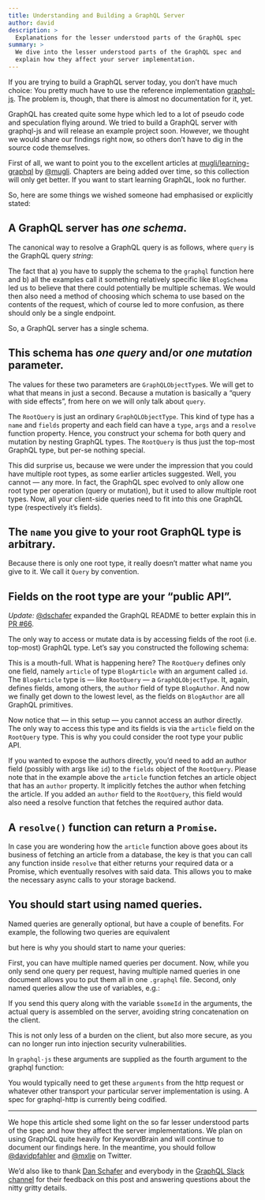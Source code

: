 ```yaml
---
title: Understanding and Building a GraphQL Server
author: david
description: >
  Explanations for the lesser understood parts of the GraphQL spec
summary: >
  We dive into the lesser understood parts of the GraphQL spec and
  explain how they affect your server implementation.
---
```


If you are trying to build a GraphQL server today, you don’t have much
choice: You pretty much have to use the reference implementation
[graphql-js]. The problem is, though, that there is almost no
documentation for it, yet.

  [graphql-js]: https://github.com/graphql/graphql-js

GraphQL has created quite some hype which led to a lot of pseudo code and
speculation flying around. We tried to build a GraphQL server with
graphql-js and will release an example project soon. However, we thought
we would share our findings right now, so others don’t have to dig in
the source code themselves.

First of all, we want to point you to the excellent articles at
[mugli/learning-graphql][learning-gql] by [@mugli][mugli-gh]. Chapters
are being added over time, so this collection will only get better. If
you want to start learning GraphQL, look no further.

  [learning-gql]: https://github.com/mugli/learning-graphql
  [mugli-gh]: https://github.com/mugli

So, here are some things we wished someone had emphasised or explicitly
stated:


## A GraphQL server has _one schema_.

The canonical way to resolve a GraphQL query is as follows, where
`query` is the GraphQL query *string*:

<script src="https://gist.github.com/mxlje/80545ec28a7841ce2411.js?file=result.js"></script>

The fact that a) you have to supply the schema to the `graphql` function
here and b) all the examples call it something relatively specific like
`BlogSchema` led us to believe that there could potentially be multiple
schemas. We would then also need a method of choosing which schema to
use based on the contents of the request, which of course led to more
confusion, as there should only be a single endpoint.

So, a GraphQL server has a single schema.


## This schema has _one query_ and/or _one mutation_ parameter.

The values for these two parameters are `GraphQLObjectType`s. We
will get to what that means in just a second. Because a mutation is
basically a “query with side effects”, from here on we will only talk
about `query`.

<script src="https://gist.github.com/mxlje/80545ec28a7841ce2411.js?file=schema.js"></script>

The `RootQuery` is just an ordinary `GraphQLObjectType`. This kind of
type has a `name` and `fields` property and each field can have a
`type`, `args` and a `resolve` function property. Hence, you construct
your schema for both query and mutation by nesting GraphQL types. The
`RootQuery` is thus just the top-most GraphQL type, but per-se nothing
special.

This did surprise us, because we were under the impression that you
could have multiple root types, as some earlier articles suggested.
Well, you cannot — any more. In fact, the GraphQL spec evolved to only
allow one root type per operation (query or mutation), but it used to
allow multiple root types. Now, all your client-side queries need to
fit into this one GraphQL type (respectively it’s fields).


## The `name` you give to your root GraphQL type is arbitrary.

Because there is only one root type, it really doesn’t matter what name
you give to it. We call it `Query` by convention.

<script src="https://gist.github.com/mxlje/80545ec28a7841ce2411.js?file=rootquery.js"></script>


## Fields on the root type are your “public API”.

_Update:_ [@dschafer] expanded the GraphQL README to better explain this
in [PR #66][pr].

  [@dschafer]: https://github.com/dschafer
  [pr]: https://github.com/facebook/graphql/pull/66

The only way to access or mutate data is by accessing fields of the
root (i.e. top-most) GraphQL type. Let’s say you constructed the
following schema:

<script src="https://gist.github.com/mxlje/80545ec28a7841ce2411.js?file=publicapi.js"></script>


This is a mouth-full. What is happening here? The `RootQuery` defines
only one field, namely `article` of type `BlogArticle` with an argument
called `id`. The `BlogArticle` type is — like `RootQuery` — a
`GraphQLObjectType`. It, again, defines fields, among others, the
`author` field of type `BlogAuthor`. And now we finally get down to
the lowest level, as the fields on `BlogAuthor` are all GraphQL
primitives.

Now notice that — in this setup — you cannot access an author directly.
The only way to access this type and its fields is via the `article`
field on the `RootQuery` type. This is why you could consider the root
type your public API.

If you wanted to expose the authors directly, you’d need to add an
author field (possibly with args like `id`) to the `fields` object of
the `RootQuery`. Please note that in the example above the `article`
function fetches an article object that has an `author` property. It
implicitly fetches the author when fetching the article. If you added
an `author` field to the `RootQuery`, this field would also need a
resolve function that fetches the required author data.


## A `resolve()` function can return a `Promise`.

In case you are wondering how the `article` function above goes about
its business of fetching an article from a database, the key is that
you can call any function inside `resolve` that either returns your
required data or a Promise, which eventually resolves with said data.
This allows you to make the necessary async calls to your storage backend.


## You should start using named queries.

Named queries are generally optional, but have a couple of benefits.
For example, the following two queries are equivalent

<script src="https://gist.github.com/mxlje/80545ec28a7841ce2411.js?file=named.js"></script>

but here is why you should start to name your queries:

First, you can have multiple named queries per document. Now, while you
only send one query per request, having multiple named queries in one
document allows you to put them all in one `.graphql` file. Second,
only named queries allow the use of variables, e.g.:

<script src="https://gist.github.com/mxlje/80545ec28a7841ce2411.js?file=namedvariables.js"></script>

If you send this query along with the variable `$someId` in the arguments,
the actual query is assembled on the server, avoiding string concatenation
on the client. 

This is not only less of a burden on the client, but also more secure,
as you can no longer run into injection security vulnerabilities.

In `graphql-js` these arguments are supplied as the fourth argument to
the graphql function:

<script src="https://gist.github.com/mxlje/80545ec28a7841ce2411.js?file=arguments.js"></script>

You would typically need to get these `arguments` from the http request or
whatever other transport your particular server implementation is using.
A spec for graphql-http is currently being codified.

---

We hope this article shed some light on the so far lesser understood
parts of the spec and how they affect the server implementations. We plan
on using GraphQL quite heavily for KeywordBrain and will continue to
document our findings here. In the meantime, you should follow [@davidpfahler]
and [@mxlje] on Twitter.

  [@davidpfahler]: https://twitter.com/davidpfahler
  [@mxlje]: https://twitter.com/mxlje

We’d also like to thank [Dan Schafer][dschafer] and everybody in the
[GraphQL Slack channel][slack] for their feedback on this post and
answering questions about the nitty gritty details.

  [dschafer]: https://github.com/dschafer
  [slack]: https://graphql-slack.herokuapp.com
